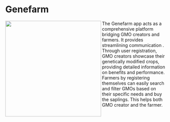 # Genefarm
<img align="left" width="300" height="300" src="![4](https://github.com/yashwanths814/Genefarm/assets/123622523/7736fe4b-dab5-4d73-b89c-40e8b24022ab)
">
The Genefarm app acts as a comprehensive platform bridging GMO creators and farmers. It provides streamlining communication . Through user registration, GMO creators showcase their genetically modified crops, providing detailed information on benefits and performance.  Farmers by registering themselves can easily search and filter GMOs based on their specific needs and buy the saplings.  This helps both GMO creator and the farmer.



